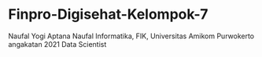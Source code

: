 # Finpro-Digisehat-Kelompok-7

Naufal Yogi Aptana
Naufal
Informatika, FIK, Universitas Amikom Purwokerto angakatan 2021
Data Scientist